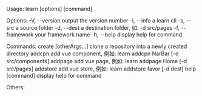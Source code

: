 Usage: learn [options] [command]

Options:
  -V, --version                    output the version number
  -i, --info                       a learn cli
  -s, --src <src>                  a source folder
  -d, --dest <dest>                a destination folder, 如: -d src/pages
  -f, --framework <framework>      your framework name
  -h, --help                       display help for command

Commands:
  create <project> [otherArgs...]  clone a repository into a newly created directory
  addcpn <name>                    add vue component, 例如: learn addcpn NarBar [-d src/components]
  addpage <page>                   add vue page, 例如: learn addpage Home [-d src/pages]
  addstore <store>                 add vue store, 例如: learn addstore favor [-d dest]
  help [command]                   display help for command

Others:
